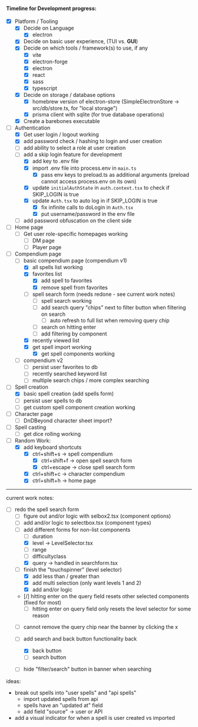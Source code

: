 #### Timeline for Development progress:

- [x] Platform / Tooling
  - [x] Decide on Language
    - [x] electron
  - [x] Decide on basic user experience, (TUI vs. **GUI**)
  - [x] Decide on which tools / framework(s) to use, if any
    - [x] vite
    - [x] electron-forge
    - [x] electron
    - [x] react
    - [x] sass
    - [x] typescript
  - [x] Decide on storage / database options
    - [x] homebrew version of electron-store (SimpleElectronStore -> src/db/store.ts, for "local storage")
    - [x] prisma client with sqlite (for true database operations)
  - [x] Create a barebones executable

- [ ] Authentication
  - [x] Get user login / logout working
  - [x] add password check / hashing to login and user creation
  - [ ] add ability to select a role at user creation
  - [ ] add a skip login feature for development
    - [x] add key to .env file
    - [x] import .env file into process.env in `main.ts`
      - [x] pass env keys to preload.ts as additional arguments (preload cannot access process.env on its own)
    - [x] update `initialAuthState` in `auth.context.tsx` to check if SKIP_LOGIN is true
    - [x] update `Auth.tsx` to auto log in if SKIP_LOGIN is true
      - [x] fix infinite calls to doLogin in `Auth.tsx`
      - [x] put username/password in the env file
  - [ ] add password obfuscation on the client side

- [ ] Home page
  - [ ] Get user role-specific homepages working
    - [ ] DM page
    - [ ] Player page

- [ ] Compendium page
  - [ ] basic compendium page (compendium v1)
    - [x] all spells list working
    - [x] favorites list
      - [x] add spell to favorites
      - [x] remove spell from favorites
    - [ ] spell search form (needs redone - see current work notes)
      - [ ] spell search working
      - [ ] add search query "chips" next to filter button when filtering on search
        - [ ] auto refresh to full list when removing query chip
      - [ ] search on hitting enter
      - [ ] add filtering by component
    - [x] recently viewed list
    - [x] get spell import working
      - [x] get spell components working
  - [ ] compendium v2
    - [ ] persist user favorites to db
    - [ ] recently searched keyword list
    - [ ] multiple search chips / more complex searching

- [ ] Spell creation
  - [x] basic spell creation (add spells form)
  - [ ] persist user spells to db
  - [ ] get custom spell component creation working

- [ ] Character page
  - [ ] DnDBeyond character sheet import?

- [ ] Spell casting
  - [ ] get dice rolling working

- [ ] Random Work:
  - [x] add keyboard shortcuts
    - [x] ctrl+shift+s   -> spell compendium
      - [x] ctrl+shift+f -> open spell search form
      - [x] ctrl+escape  -> close spell search form
    - [x] ctrl+shift+c   -> character compendium
    - [x] ctrl+shift+h   -> home page

---

current work notes:
- [ ] redo the spell search form
  - [ ] figure out and/or logic with selbox2.tsx (component options)
  - [ ] add and/or logic to selectbox.tsx (component types)
  - [ ] add different forms for non-list components
    - [ ] duration
    - [x] level -> LevelSelector.tsx
    - [ ] range
    - [ ] difficultyclass
    - [x] query -> handled in searchform.tsx
  - [ ] finish the "touchspinner" (level selector)
    - [x] add less than / greater than
    - [x] add multi selection (only want levels 1 and 2)
    - [x] add and/or logic
  - [/] hitting enter on the query field resets other selected components (fixed for most)
    - [ ] hitting enter on query field only resets the level selector for some reason
  - [ ] cannot remove the query chip near the banner by clicking the x
  - [ ] add search and back button functionality back
    - [x] back button
    - [ ] search button
  - [ ] hide "filter/search" button in banner when searching


ideas:
- break out spells into "user spells" and "api spells"
  - import updated spells from api
  - spells have an "updated at" field
  - add field "source" -> user or API
- add a visual indicator for when a spell is user created vs imported
